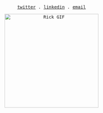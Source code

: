 <p align="center">
  <samp>
    <a href="https://twitter.com/brunooomelo">twitter</a> .
    <a href="https://www.linkedin.com/in/brunooomelo">linkedin</a> .
    <a href="mailto:bruno94@outlook.com">email</a>
  </samp>
  

<p align="center">
   <samp>
     <a href="https://brunooomelo.com"  align="center"><img alt="Rick GIF" src="https://user-images.githubusercontent.com/12174318/150150730-b2156ae7-515b-4b4b-b9d2-0b9e5ab2c748.gif" height="300"></a>
  </samp>
</p>
